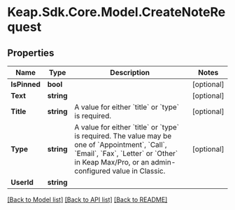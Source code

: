 # Keap.Sdk.Core.Model.CreateNoteRequest

## Properties

Name | Type | Description | Notes
------------ | ------------- | ------------- | -------------
**IsPinned** | **bool** |  | [optional] 
**Text** | **string** |  | [optional] 
**Title** | **string** | A value for either &#x60;title&#x60; or &#x60;type&#x60; is required. | [optional] 
**Type** | **string** | A value for either &#x60;title&#x60; or &#x60;type&#x60; is required. The value may be one of &#x60;Appointment&#x60;, &#x60;Call&#x60;, &#x60;Email&#x60;, &#x60;Fax&#x60;, &#x60;Letter&#x60; or &#x60;Other&#x60; in Keap Max/Pro, or an admin-configured value in Classic. | [optional] 
**UserId** | **string** |  | 

[[Back to Model list]](../README.md#documentation-for-models) [[Back to API list]](../README.md#documentation-for-api-endpoints) [[Back to README]](../README.md)

